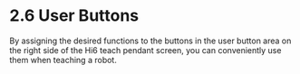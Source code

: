 # 2.6 User Buttons

By assigning the desired functions to the buttons in the user button area on the right side of the Hi6 teach pendant screen, you can conveniently use them when teaching a robot.

